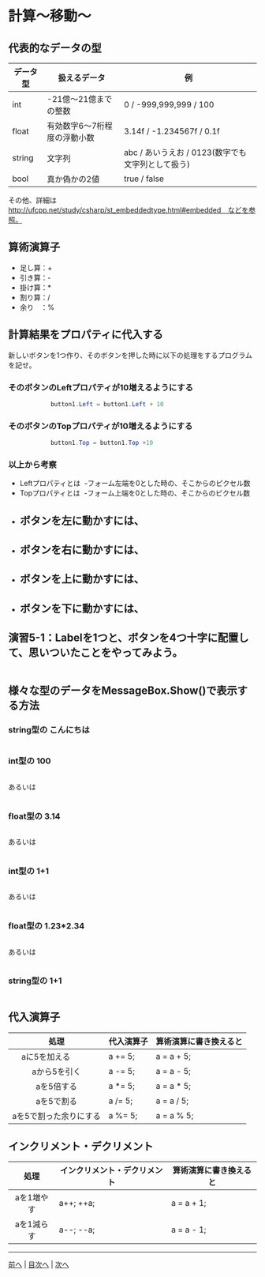 # 計算～移動～

## 代表的なデータの型
|データ型|扱えるデータ|例|
|-------|-----------|--|
|int    | -21億～21億までの整数 | 0 / -999,999,999 / 100 |
|float  | 有効数字6～7桁程度の浮動小数 | 3.14f / -1.234567f / 0.1f |
|string | 文字列 | abc / あいうえお / 0123(数字でも文字列として扱う) | ・・・<button1.text = "押された">など
|bool   | 真か偽かの2値 | true / false |

その他、詳細は http://ufcpp.net/study/csharp/st_embeddedtype.html#embedded　などを参照。

## 算術演算子
- 足し算：+
- 引き算：-
- 掛け算：*
- 割り算：/
- 余り　：%

## 計算結果をプロパティに代入する
新しいボタンを1つ作り、そのボタンを押した時に以下の処理をするプログラムを記せ。

### そのボタンのLeftプロパティが10増えるようにする
```cs
            button1.Left = button1.Left + 10
```

### そのボタンのTopプロパティが10増えるようにする
```cs
            button1.Top = button1.Top +10
```

### 以上から考察
- Leftプロパティとは
  -フォーム左端を0とした時の、そこからのピクセル数
- Topプロパティとは
  -フォーム上端を0とした時の、そこからのピクセル数
- ボタンを左に動かすには、
  -
- ボタンを右に動かすには、
  -
- ボタンを上に動かすには、
  -
- ボタンを下に動かすには、
  -

## 演習5-1：Labelを1つと、ボタンを4つ十字に配置して、思いついたことをやってみよう。

```cs

```

## 様々な型のデータをMessageBox.Show()で表示する方法
### string型の こんにちは
```cs

```

### int型の 100
```cs

```

あるいは

```cs
```

### float型の 3.14
```cs

```

あるいは

```cs

```

### int型の 1+1
```cs

```

あるいは

```cs

```

### float型の 1.23*2.34
```cs

```

あるいは

```cs

```

### string型の 1+1
```cs

```

## 代入演算子
|処理                   |代入演算子|算術演算に書き換えると|
|:---------------------:|---------|-------------------|
|aに5を加える            | a += 5; | a = a + 5; |
|aから5を引く           | a -= 5; | a = a - 5; |
|aを5倍する             | a *= 5; | a = a * 5; |
|aを5で割る             | a /= 5; | a = a / 5; |
|aを5で割った余りにする   | a %= 5; | a = a % 5; |

## インクリメント・デクリメント
|処理      |インクリメント・デクリメント|算術演算に書き換えると|
|:-------:|--------------------------|----------------------|
|aを1増やす| a++;     ++a;            | a = a + 1;           |		
|aを1減らす| a--;     --a;            | a = a - 1;           |

---

[前へ](04.md) | [目次へ](README.md#%E7%9B%AE%E6%AC%A1) | [次へ](06.md)
